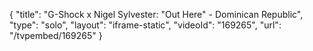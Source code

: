 {
    "title": "G-Shock x Nigel Sylvester: \"Out Here\" - Dominican Republic",
    "type": "solo",
    "layout": "iframe-static",
    "videoId": "169265",
    "url": "\/tvpembed\/169265"
}